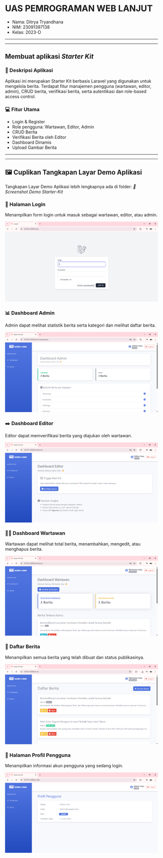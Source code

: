 # UAS PEMROGRAMAN WEB LANJUT
- Nama: Ditrya Tryandhana
- NIM: 23091397138
- Kelas: 2023-D
---
---
## Membuat aplikasi _Starter Kit_

### 📌 Deskripsi Aplikasi

Aplikasi ini merupakan Starter Kit berbasis Laravel yang digunakan untuk mengelola berita. Terdapat fitur manajemen pengguna (wartawan, editor, admin), CRUD berita, verifikasi berita, serta autentikasi dan role-based access control.

### 💻 Fitur Utama
- Login & Register
- Role pengguna: Wartawan, Editor, Admin
- CRUD Berita
- Verifikasi Berita oleh Editor
- Dashboard Dinamis
- Upload Gambar Berita

---
---

## 🖼 Cuplikan Tangkapan Layar Demo Aplikasi

Tangkapan Layar Demo Aplikasi lebih lengkapnya ada di folder:
_📁 Screenshot Demo Starter-Kit_

### 🔐 Halaman Login
Menampilkan form login untuk masuk sebagai wartawan, editor, atau admin.

![Login](https://github.com/DitryaTryandhana/UAS_Pemrograman-Web-Lanjut/blob/main/Screenshot%20Demo%20Starter-Kit/login.png)

### 📊️  Dashboard Admin
Admin dapat melihat statistik berita serta kategori dan melihat daftar berita.

![Dashboard Admin](https://github.com/DitryaTryandhana/UAS_Pemrograman-Web-Lanjut/blob/main/Screenshot%20Demo%20Starter-Kit/admin/dashboard1-admin.png)

### ✒️️ Dashboard Editor
Editor dapat memverifikasi berita yang diajukan oleh wartawan.

![Dashboard Editor](https://github.com/DitryaTryandhana/UAS_Pemrograman-Web-Lanjut/blob/main/Screenshot%20Demo%20Starter-Kit/editor/dashboard-editor.png)

### 👨‍💻 Dashboard Wartawan
Wartawan dapat melihat total berita, menambahkan, mengedit, atau menghapus berita.

![Dashboard Wartawan](https://github.com/DitryaTryandhana/UAS_Pemrograman-Web-Lanjut/blob/main/Screenshot%20Demo%20Starter-Kit/wartawan/dashboard-wartawan.png)

### 📰 Daftar Berita
Menampilkan semua berita yang telah dibuat dan status publikasinya.

![Daftar Berita](https://github.com/DitryaTryandhana/UAS_Pemrograman-Web-Lanjut/blob/main/Screenshot%20Demo%20Starter-Kit/wartawan/berita-wartawan.png)

### 👤 Halaman Profil Pengguna
Menampilkan informasi akun pengguna yang sedang login.

![Profil Pengguna](https://github.com/DitryaTryandhana/UAS_Pemrograman-Web-Lanjut/blob/main/Screenshot%20Demo%20Starter-Kit/admin/profile-admin.png)
